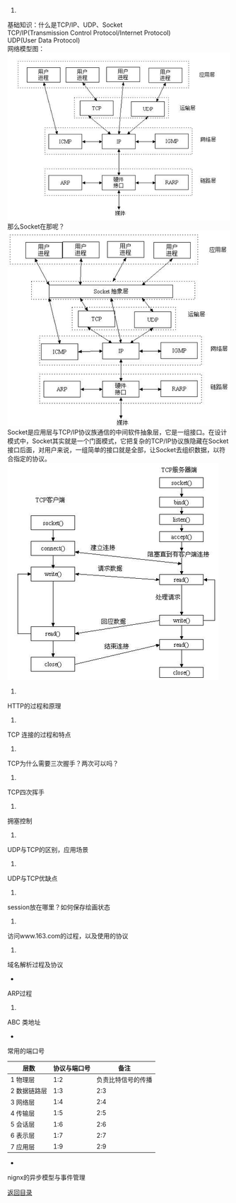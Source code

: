 1. 
基础知识：什么是TCP/IP、UDP、Socket<br>
    TCP/IP(Transmission Control Protocol/Internet Protocol)<br>
    UDP(User Data Protocol)<br>
    网络模型图：
    ![](../1.jpg)
<br>那么Socket在那呢？
  ![](../12.jpg)
     <br>  Socket是应用层与TCP/IP协议族通信的中间软件抽象层，它是一组接口。在设计模式中，Socket其实就是一个门面模式，它把复杂的TCP/IP协议族隐藏在Socket接口后面，对用户来说，一组简单的接口就是全部，让Socket去组织数据，以符合指定的协议。<br>
      ![](../32.jpg)
 
1.  
HTTP的过程和原理

1. 
TCP 连接的过程和特点

1. 
TCP为什么需要三次握手？两次可以吗？

1. 
TCP四次挥手

1. 
拥塞控制

1. 
UDP与TCP的区别，应用场景

1. 
UDP与TCP优缺点

1. 
session放在哪里？如何保存绘画状态

1. 
访问www.163.com的过程，以及使用的协议

1. 
域名解析过程及协议

* 
ARP过程

1. 
ABC 类地址

* 
常用的端口号

| 层数 | 协议与端口号 | 备注 |
| -- | -- | -- |
| 1 物理层 | 1:2 | 负责比特信号的传播 |
| 2 数据链路层 | 1:3 | 2:3 |
| 3 网络层 | 1:4 | 2:4 |
| 4 传输层 | 1:5 | 2:5 |
| 5 会话层 | 1:6 | 2:6 |
| 6 表示层 | 1:7 | 2:7 |
| 7 应用层 | 1:9 | 2:9 |

* 
nignx的异步模型与事件管理


[返回目录](README.md)